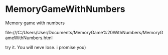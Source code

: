 # MemoryGameWithNumbers
Memory game with numbers

file:///C:/Users/User/Documents/MemoryGame%20WithNumbers/MemoryGameWithNumbers.html

try it. You will neve lose. i promise you)
